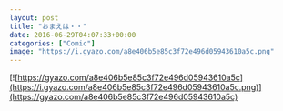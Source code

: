 ```yaml
---
layout: post
title: "おまえは・・"
date: 2016-06-29T04:07:33+00:00
categories: ["Comic"]
image: "https://i.gyazo.com/a8e406b5e85c3f72e496d05943610a5c.png"
---
```


[![https://gyazo.com/a8e406b5e85c3f72e496d05943610a5c](https://i.gyazo.com/a8e406b5e85c3f72e496d05943610a5c.png)](https://gyazo.com/a8e406b5e85c3f72e496d05943610a5c)